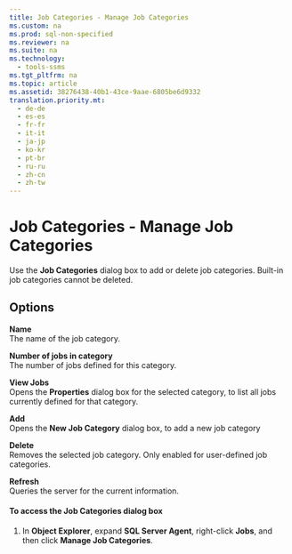 ```yaml
---
title: Job Categories - Manage Job Categories
ms.custom: na
ms.prod: sql-non-specified
ms.reviewer: na
ms.suite: na
ms.technology: 
  - tools-ssms
ms.tgt_pltfrm: na
ms.topic: article
ms.assetid: 38276438-40b1-43ce-9aae-6805be6d9332
translation.priority.mt: 
  - de-de
  - es-es
  - fr-fr
  - it-it
  - ja-jp
  - ko-kr
  - pt-br
  - ru-ru
  - zh-cn
  - zh-tw
---
```

# Job Categories - Manage Job Categories
Use the **Job Categories** dialog box to add or delete job categories. Built\-in job categories cannot be deleted.  
  
## Options  
**Name**  
The name of the job category.  
  
**Number of jobs in category**  
The number of jobs defined for this category.  
  
**View Jobs**  
Opens the **Properties** dialog box for the selected category, to list all jobs currently defined for that category.  
  
**Add**  
Opens the **New Job Category** dialog box, to add a new job category  
  
**Delete**  
Removes the selected job category. Only enabled for user\-defined job categories.  
  
**Refresh**  
Queries the server for the current information.  
  
#### To access the Job Categories dialog box  
  
1.  In **Object Explorer**, expand **SQL Server Agent**, right\-click **Jobs**, and then click **Manage Job Categories**.  
  

